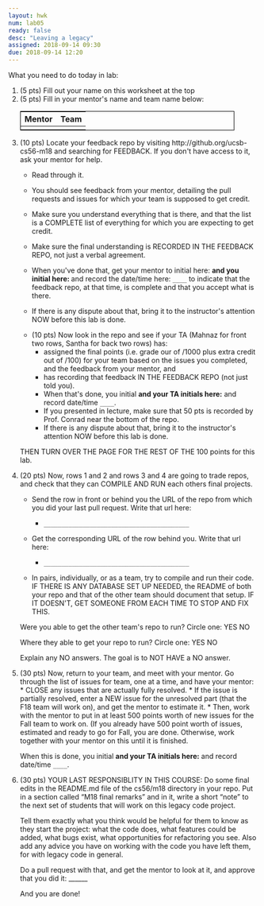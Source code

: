 ```yaml
---
layout: hwk
num: lab05
ready: false
desc: "Leaving a legacy"
assigned: 2018-09-14 09:30
due: 2018-09-14 12:20
---
```


What you need to do today in lab:

<ol>
<li> (5 pts) Fill out your name on this worksheet at the top</li>
<li> (5 pts) Fill in your mentor's name and team name below:

<style>
div.fill-in-table table {
  border:1px solid black;
  width: 90%;
  text-align:center;
}
</style>

<div class="fill-in-table" markdown="1">
  
| Mentor | Team |
|-|-|
| | |

</div>
</li>

<li markdown="1"> (10 pts) Locate your feedback repo by visiting http://github.org/ucsb-cs56-m18 and searching for FEEDBACK.
  If you don't have access to it, ask your mentor for help.
  
* Read through it.  
* You should see  feedback from your mentor, detailing the pull requests and issues for which your team is supposed to get credit.
* Make sure you understand everything that is there, and that the list is a COMPLETE list of everything for which you are expecting to get credit.  
* Make sure the final understanding is RECORDED IN THE FEEDBACK REPO, not just a verbal agreement.
* When you've done that, get your mentor to initial here: <code>____</code> and you initial here: <code>____</code>  and record the date/time here: <code>____</code>  to indicate that the feedback repo, at that time, is complete and that you accept what is there.
* If there is any dispute about that, bring it to the instructor's attention NOW before this lab is done.
  </li> 
  
  <li markdown="1"> (10 pts) Now look in the repo and see if your TA (Mahnaz for front two rows, Santha for back two rows) has:
  
  * assigned the final points (i.e. grade our of /1000 plus extra credit out of /100) for your team based on the issues you completed, and the feedback from your mentor, and
  * has recording that feedback IN THE FEEDBACK REPO (not just told you).
  * When that's done, you initial <code>____</code>  and your TA initials here:<code>____</code> and record date/time <code>____</code>.
  * If you presented in lecture, make sure that 50 pts is recorded by Prof. Conrad near the bottom of the repo.
  * If there is any dispute about that, bring it to the instructor's attention NOW before this lab is done.

THEN TURN OVER THE PAGE FOR THE REST OF THE 100 points for this lab.

<div class="pagebreak"></div>

</li>
 
<li markdown="1"> (20 pts) Now, rows 1 and 2 and rows 3 and 4 are going to trade repos, and check that they can COMPILE AND RUN each others final projects.    
  
* Send the row in front or behind you the URL of the repo from which you did your last pull request.  Write that url here:   

   * <code>_________________________________________</code>

* Get the corresponding URL of the row behind you.  Write that url here:   

   * <code>_________________________________________</code>

* In pairs, individually, or as a team, try to compile and run their code.  IF THERE IS ANY DATABASE SET UP NEEDED, the README of both your repo and that of the other team should document that setup.  IF IT DOESN'T, GET SOMEONE FROM EACH TIME TO STOP AND FIX THIS.

Were you able to get the other team's repo to run? Circle one:  YES NO

Where they able to get your repo to run? Circle one:  YES NO

Explain any NO answers.   The goal is to NOT HAVE a NO answer.

</li>

<li markdown="1"> (30 pts) Now, return to your team, and meet with your mentor.  Go through the list of issues for team, one at a time, and have your mentor:
* CLOSE any issues that are actually fully resolved. 
* If the issue is partially resolved, enter a NEW issue for the unresolved part (that the F18 team will work on), and get the mentor to estimate it.
* Then, work with the mentor to put in at least 500 points worth of new issues for the Fall team to work on. (If you already have 500 point worth of issues, estimated and ready to go for Fall, you are done. Otherwise, work together with your mentor on this until it is finished.


When this is done, you initial <code>____</code>  and your TA initials here:<code>____</code> and record date/time <code>____</code>.
</li>

<li> (30 pts) YOUR LAST RESPONSIBLITY IN THIS COURSE: Do some final edits in the README.md file of the cs56/m18 directory in your repo.  Put in a section called “M18 final remarks” and in it, write a short “note” to the next set of students that will work on this legacy code project.

Tell them exactly what you think would be helpful for them to know as they start the project: what the code does, what features could be added, what bugs exist, what opportunities for refactoring you see. Also add any advice you have on working with the code you have left them, for with legacy code in general.

Do a pull request with that, and get the mentor to look at it, and approve that you did it: ______

And you are done!

</li>
</ol>
